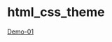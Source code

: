 # html_css_theme
<a href="https://tariqul966.github.io/html_css_theme/search-engine3/search2" target="_blank">Demo-01</a>
